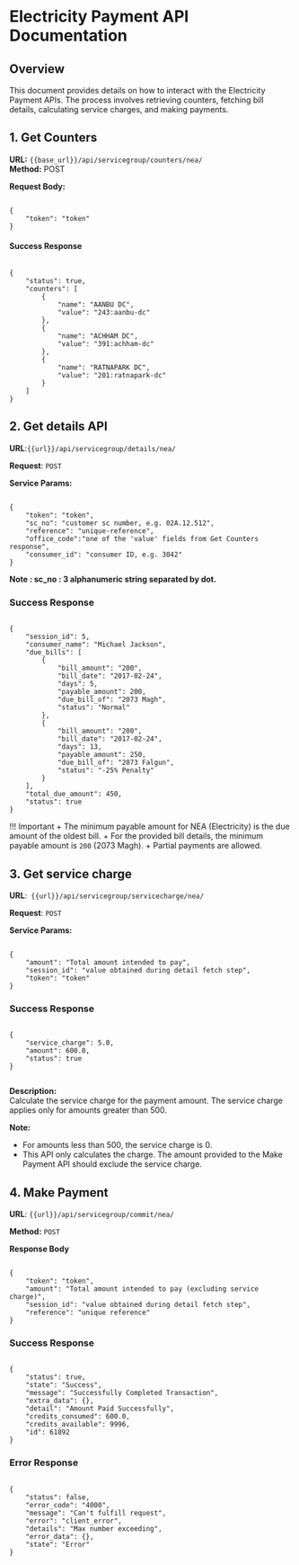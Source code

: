 # Electricity Payment API Documentation

## Overview
This document provides details on how to interact with the Electricity Payment APIs. The process involves retrieving counters, fetching bill details, calculating service charges, and making payments.

## 1. Get Counters

**URL:** `{{base_url}}/api/servicegroup/counters/nea/`  
**Method:** POST  

**Request Body:**
<pre><code class="json">
{
    "token": "token"
}
</code></pre>

#### Success Response
<pre><code class="json">
{
    "status": true,
    "counters": [
        {
            "name": "AANBU DC",
            "value": "243:aanbu-dc"
        },
        {
            "name": "ACHHAM DC",
            "value": "391:achham-dc"
        },
        {
            "name": "RATNAPARK DC",
            "value": "201:ratnapark-dc"
        }
    ]
}
</code></pre>

## 2. Get details API

**URL**:``{{url}}/api/servicegroup/details/nea/`` 

**Request**: ``POST``

**Service Params:**

<pre><code class="json">
{
    "token": "token",
    "sc_no": "customer sc number, e.g. 02A.12.512",
    "reference": "unique-reference",
    "office_code":"one of the 'value' fields from Get Counters response",
    "consumer_id": "consumer ID, e.g. 3042"
}
</code></pre>

**Note : sc\_no : 3 alphanumeric string separated by dot.**

### Success Response
<pre><code class="json">
{
    "session_id": 5,
    "consumer_name": "Michael Jackson",
    "due_bills": [
        {
            "bill_amount": "200",
            "bill_date": "2017-02-24",
            "days": 5,
            "payable_amount": 200,
            "due_bill_of": "2073 Magh",
            "status": "Normal"
        },
        {
            "bill_amount": "200",
            "bill_date": "2017-02-24",
            "days": 13,
            "payable_amount": 250,
            "due_bill_of": "2073 Falgun",
            "status": "-25% Penalty"
        }
    ],
    "total_due_amount": 450,
    "status": true
}
</code></pre>

!!! Important
    + The minimum payable amount for NEA (Electricity) is the due amount of the oldest bill. 
    + For the provided bill details, the minimum payable amount is `200` (2073 Magh). 
    + Partial payments are allowed.


## 3. Get service charge

**URL**:`` {{url}}/api/servicegroup/servicecharge/nea/``

**Request**: ``POST``

**Service Params:**  
<pre><code class="json">
{
    "amount": "Total amount intended to pay",
    "session_id": "value obtained during detail fetch step",
    "token": "token"
}
</code></pre>

### Success Response
<pre><code class="json">
{
    "service_charge": 5.0,
    "amount": 600.0,
    "status": true
}

</code></pre>
**Description:**  
Calculate the service charge for the payment amount. The service charge applies only for amounts greater than 500.

**Note:**  
- For amounts less than 500, the service charge is 0.
- This API only calculates the charge. The amount provided to the Make Payment API should exclude the service charge.

## 4. Make Payment

**URL**: ``{{url}}/api/servicegroup/commit/nea/``

**Method:** ``POST``

**Response Body**
<pre><code class="json">
{
    "token": "token",
    "amount": "Total amount intended to pay (excluding service charge)",
    "session_id": "value obtained during detail fetch step",
    "reference": "unique reference"
}
</code></pre>


### Success Response
<pre><code class="json">
{
    "status": true,
    "state": "Success",
    "message": "Successfully Completed Transaction",
    "extra_data": {},
    "detail": "Amount Paid Successfully",
    "credits_consumed": 600.0,
    "credits_available": 9996,
    "id": 61892
}
</code></pre>

### Error Response 
<pre><code class="json">
{
    "status": false,
    "error_code": "4000",
    "message": "Can't fulfill request",
    "error": "client_error",
    "details": "Max number exceeding",
    "error_data": {},
    "state": "Error"
}
</code></pre>